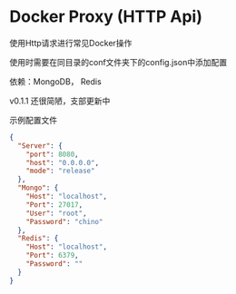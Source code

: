 # Docker Proxy (HTTP Api)

使用Http请求进行常见Docker操作

使用时需要在同目录的conf文件夹下的config.json中添加配置

依赖：MongoDB， Redis

v0.1.1 还很简陋，支部更新中

示例配置文件

``` json
{
  "Server": {
    "port": 8080,
    "host": "0.0.0.0",
    "mode": "release"
  },
  "Mongo": {
    "Host": "localhost",
    "Port": 27017,
    "User": "root",
    "Password": "chino"
  },
  "Redis": {
    "Host": "localhost",
    "Port": 6379,
    "Password": ""
  }
}
```

